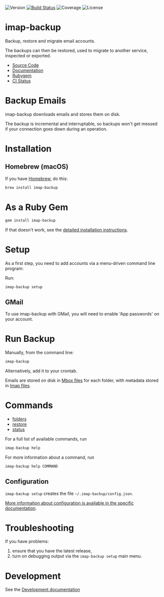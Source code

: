 ![Version](https://img.shields.io/gem/v/imap-backup?label=Version&logo=rubygems)
[![Build Status](https://github.com/joeyates/imap-backup/actions/workflows/main.yml/badge.svg)][CI Status]
![Coverage](https://img.shields.io/endpoint?url=https://gist.githubusercontent.com/joeyates/b54fe758bfb405c04bef72dad293d707/raw/coverage.json)
![License](https://img.shields.io/github/license/joeyates/imap-backup?color=brightgreen&label=License)

# imap-backup

Backup, restore and migrate email accounts.

The backups can then be restored, used to migrate to another service,
inspected or exported.

  * [Source Code]
  * [Documentation]
  * [Rubygem]
  * [CI Status]

[Source Code]: https://github.com/joeyates/imap-backup "Source code at GitHub"
[Documentation]: https://rubydoc.info/gems/imap-backup/frames "RDoc API Documentation at Rubydoc.info"
[Rubygem]: https://rubygems.org/gems/imap-backup "Ruby gem at rubygems.org"
[CI Status]: https://github.com/joeyates/imap-backup/actions/workflows/main.yml

# Backup Emails

imap-backup downloads emails and stores them on disk.

The backup is incremental and interruptable, so backups won't get messed if your connection goes down during an operation.

# Installation

## Homebrew (macOS)

If you have [Homebrew](https://brew.sh/), do this:

```sh
brew install imap-backup
```

# As a Ruby Gem

```sh
gem install imap-backup
```

If that doesn't work, see the [detailed installation instructions](docs/installation/rubygem.md).

# Setup

As a first step, you need to add accounts via a menu-driven command
line program:

Run:

```sh
imap-backup setup
```

## GMail

To use imap-backup with GMail, you will need to enable 'App passwords' on your account.

# Run Backup

Manually, from the command line:

```sh
imap-backup
```

Alternatively, add it to your crontab.

Emails are stored on disk in [Mbox files](./docs/files/mboxrd.md) for each folder, with metadata
stored in [Imap files](./docs/files/imap.md).

# Commands

* [folders](./commands/folders.md)
* [restore](./commands/restore.md)
* [status](./commands/status.md)

For a full list of available commands, run

```sh
imap-backup help
```

For more information about a command, run

```sh
imap-backup help COMMAND
```

## Configuration

`imap-backup setup` creates the file `~/.imap-backup/config.json`.

[More information about configuration is available in the specific documentation](./docs/configuration.md).

# Troubleshooting

If you have problems:

1. ensure that you have the latest release,
2. turn on debugging output via the `imap-backup setup` main menu.

# Development

See the [Development documentation](./docs/development.md)
